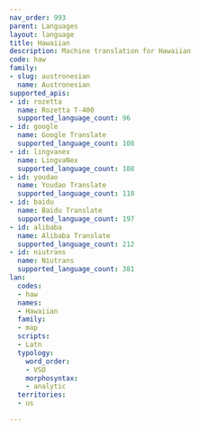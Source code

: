 ```yaml
---
nav_order: 993
parent: Languages
layout: language
title: Hawaiian
description: Machine translation for Hawaiian
code: haw
family:
- slug: austronesian
  name: Austronesian
supported_apis:
- id: rozetta
  name: Rozetta T-400
  supported_language_count: 96
- id: google
  name: Google Translate
  supported_language_count: 108
- id: lingvanex
  name: LingvaNex
  supported_language_count: 108
- id: youdao
  name: Youdao Translate
  supported_language_count: 110
- id: baidu
  name: Baidu Translate
  supported_language_count: 197
- id: alibaba
  name: Alibaba Translate
  supported_language_count: 212
- id: niutrans
  name: Niutrans
  supported_language_count: 381
lan:
  codes:
  - haw
  names:
  - Hawaiian
  family:
  - map
  scripts:
  - Latn
  typology:
    word_order:
    - VSO
    morphosyntax:
    - analytic
  territories:
  - us

---
```


